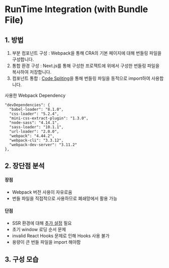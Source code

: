# RunTime Integration (with Bundle File)

## 1. 방법

1. 부분 컴포넌트 구성 : Webpack을 통해 CRA의 기본 페이지에 대해 번들링 파일을 구성합니다.
2. 통합 환경 구성 : Next.js를 통해 구성한 프로젝트에 위에서 구성한 번들링 파일을 복사하여 저장합니다.
3. 컴포넌트 통합 : [Code Spliting](https://ko.reactjs.org/docs/code-splitting.html)을 통해 번들링 파일을 동적으로 import하여 사용합니다.

사용한 Webpack Dependency

```
"devDependencies": {
  "babel-loader": "8.1.0",
  "css-loader": "5.2.4",
  "mini-css-extract-plugin": "1.3.0",
  "node-sass": "4.14.1",
  "sass-loader": "10.1.1",
  "url-loader": "2.0.0",
  "webpack": "4.44.2",
  "webpack-cli": "3.3.12",
  "webpack-dev-server": "3.11.2"
},
```

## 2. 장단점 분석

#### 장점

- Webpack 버전 사용이 자유로움
- 번들 파일을 직접적으로 사용하므로 폐쇄망에서 활용 가능

#### 단점

- SSR 환경에 대해 [추가 설정](https://loadable-components.com/docs/server-side-rendering/) 필요
- 초기 window 로딩 순서 문제
- invalid React Hooks 문제로 인해 Hooks 사용 불가
- 용량이 큰 번들 파일을 import 해야함


## 3. 구성 모습
